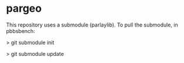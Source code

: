 # pargeo

This repository uses a submodule (parlaylib).    To pull the submodule, in pbbsbench:

\> git submodule init

\> git submodule update
